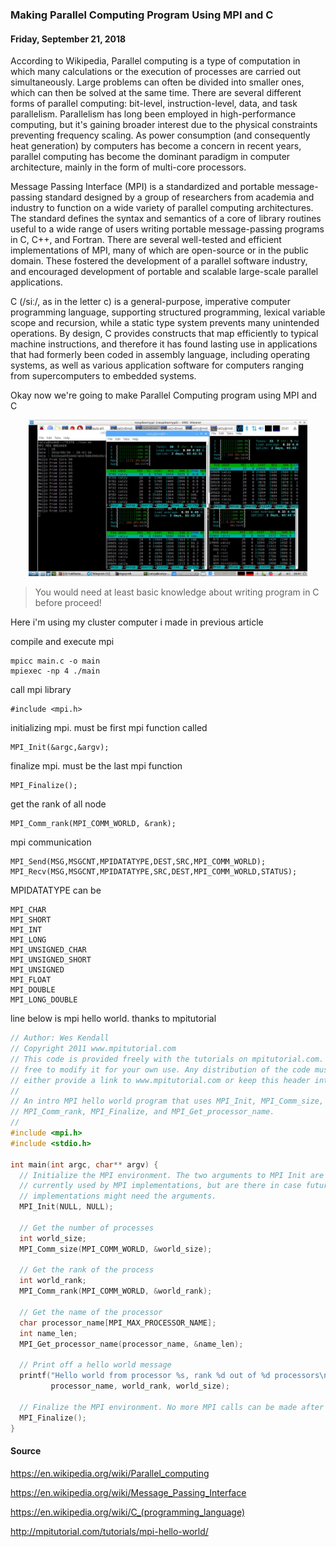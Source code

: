 ### **Making Parallel Computing Program Using MPI and C**
#### Friday, September 21, 2018

According to Wikipedia, Parallel computing is a type of computation in which many calculations or the 
execution of processes are carried out simultaneously. Large problems can often be divided into smaller 
ones, which can then be solved at the same time. There are several different forms of parallel computing: 
bit-level, instruction-level, data, and task parallelism. Parallelism has long been employed in 
high-performance computing, but it's gaining broader interest due to the physical constraints preventing 
frequency scaling. As power consumption (and consequently heat generation) by computers has become a 
concern in recent years, parallel computing has become the dominant paradigm in computer architecture, 
mainly in the form of multi-core processors.

Message Passing Interface (MPI) is a standardized and portable message-passing standard designed by a group of researchers from academia and industry to function on a wide variety of parallel computing architectures. The standard defines the syntax and semantics of a core of library routines useful to a wide range of users writing portable message-passing programs in C, C++, and Fortran. There are several well-tested and efficient implementations of MPI, many of which are open-source or in the public domain. These fostered the development of a parallel software industry, and encouraged development of portable and scalable large-scale parallel applications.  

C (/siː/, as in the letter c) is a general-purpose, imperative computer programming language, supporting structured programming, lexical variable scope and recursion, while a static type system prevents many unintended operations. By design, C provides constructs that map efficiently to typical machine instructions, and therefore it has found lasting use in applications that had formerly been coded in assembly language, including operating systems, as well as various application software for computers ranging from supercomputers to embedded systems. 

Okay now we're going to make Parallel Computing program using MPI and C

<p align="center">
	<img src="./posts/2018-09-21-making-parallel-computing-program-using-mpi-and-c/1.jpg" height="250px" alt="My MPI MD5 brute force">
</p>

> You would need at least basic knowledge about writing program in C before proceed!

Here i'm using my cluster computer i made in previous article

compile and execute mpi
```
mpicc main.c -o main
mpiexec -np 4 ./main
```

call mpi library
```
#include <mpi.h>
```

initializing mpi. must be first mpi function called
```
MPI_Init(&argc,&argv);
```

finalize mpi. must be the last mpi function
```
MPI_Finalize();
```

get the rank of all node
```
MPI_Comm_rank(MPI_COMM_WORLD, &rank);
```

mpi communication
```
MPI_Send(MSG,MSGCNT,MPIDATATYPE,DEST,SRC,MPI_COMM_WORLD);
MPI_Recv(MSG,MSGCNT,MPIDATATYPE,SRC,DEST,MPI_COMM_WORLD,STATUS);
```

MPIDATATYPE can be
```
MPI_CHAR
MPI_SHORT
MPI_INT
MPI_LONG
MPI_UNSIGNED_CHAR
MPI_UNSIGNED_SHORT
MPI_UNSIGNED
MPI_FLOAT
MPI_DOUBLE
MPI_LONG_DOUBLE
```

line below is mpi hello world. thanks to mpitutorial
```c
// Author: Wes Kendall
// Copyright 2011 www.mpitutorial.com
// This code is provided freely with the tutorials on mpitutorial.com. Feel
// free to modify it for your own use. Any distribution of the code must
// either provide a link to www.mpitutorial.com or keep this header intact.
//
// An intro MPI hello world program that uses MPI_Init, MPI_Comm_size,
// MPI_Comm_rank, MPI_Finalize, and MPI_Get_processor_name.
//
#include <mpi.h>
#include <stdio.h>

int main(int argc, char** argv) {
  // Initialize the MPI environment. The two arguments to MPI Init are not
  // currently used by MPI implementations, but are there in case future
  // implementations might need the arguments.
  MPI_Init(NULL, NULL);

  // Get the number of processes
  int world_size;
  MPI_Comm_size(MPI_COMM_WORLD, &world_size);

  // Get the rank of the process
  int world_rank;
  MPI_Comm_rank(MPI_COMM_WORLD, &world_rank);

  // Get the name of the processor
  char processor_name[MPI_MAX_PROCESSOR_NAME];
  int name_len;
  MPI_Get_processor_name(processor_name, &name_len);

  // Print off a hello world message
  printf("Hello world from processor %s, rank %d out of %d processors\n",
         processor_name, world_rank, world_size);

  // Finalize the MPI environment. No more MPI calls can be made after this
  MPI_Finalize();
}
```

#### Source
<https://en.wikipedia.org/wiki/Parallel_computing>

<https://en.wikipedia.org/wiki/Message_Passing_Interface>

<https://en.wikipedia.org/wiki/C_(programming_language)>

<http://mpitutorial.com/tutorials/mpi-hello-world/>
